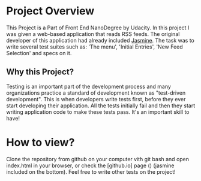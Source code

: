 # Project Overview

This Project is a Part of Front End NanoDegree by Udacity. In this project I was given a web-based application that reads RSS feeds. The original developer of this application had already included [Jasmine](http://jasmine.github.io/). The task was to write several test suites such as: 'The menu', 'Initial Entries', 'New Feed Selection' and specs on it.


## Why this Project?

Testing is an important part of the development process and many organizations practice a standard of development known as "test-driven development". This is when developers write tests first, before they ever start developing their application. All the tests initially fail and then they start writing application code to make these tests pass. It's an important skill to have!

# How to view?

Clone the repository from github on your computer vith git bash and open index.html in your browser, or check the [github.io] page () (jasmine included on the bottom). Feel free to write other tests on the project!